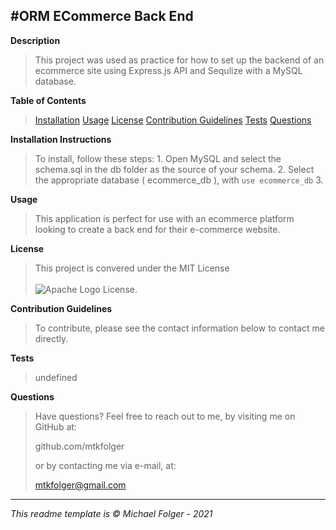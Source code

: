 #ORM ECommerce Back End
---

**Description**
>This project was used as practice for how to set up the backend of an ecommerce site using Express.js API and Sequlize with a MySQL database.

**Table of Contents** 
>[Installation](#Installation)
>[Usage](#Usage)
>[License](#License)
>[Contribution Guidelines](#Contribution)
>[Tests](#Tests)
>[Questions](#Questions)

**Installation Instructions** <a name="Installation"></a>
>To install, follow these steps: 1. Open MySQL and select the schema.sql in the db folder as the source of your schema. 2. Select the appropriate database ( ecommerce_db ), with `use ecommerce_db` 3. 

**Usage** <a name="Usage"></a>
>This application is perfect for use with an ecommerce platform looking to create a back end for their e-commerce website.

**License** <a name="License"></a>
>This project is convered under the MIT License <br><br>![Apache Logo](https://badgen.net/badge/Licencse/MIT/red?icon=github) License.


**Contribution Guidelines** <a name="Contribution"></a>
>To contribute, please see the contact information below to contact me directly. 

**Tests** <a name="Tests"></a>
>undefined

**Questions** <a name="Questions"></a>
>Have questions? Feel free to reach out to me, by visiting me on GitHub at:
>
>github.com/mtkfolger
>
>or by contacting me via e-mail, at:
>
>mtkfolger@gmail.com

---
*This readme template is © Michael Folger - 2021*

